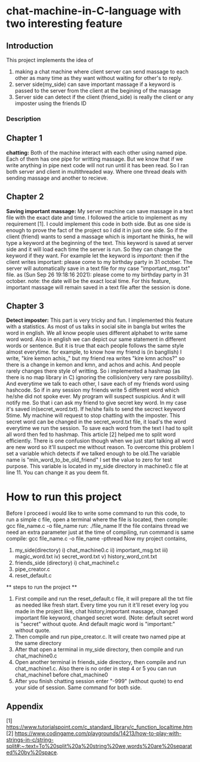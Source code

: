 # chat-machine-in-C-language with two interesting feature

## Introduction
This project implements the idea of <br>
  1) making a chat machine where client server can send massage to each other as many time as they want without waiting for other's to reply.
  2) server side(my_side) can save important massage if a keyword is passed to the server from the client at the begining of the massage
  3) Server side can detect if the client (friend_side) is really the client or any imposter using the friends ID</i>
### Description
## Chapter 1
  <b>chatting:</b> Both of the machine interact with each other using named pipe. Each of them has one pipe for writting massage. But we know that if we write anything in pipe next code will not run until it has been read. So I ran both server and client in multithreaded way. Where one thread deals with sending massage and another to recieve.
## Chapter 2
  <b>Saving important massage:</b> My server machine can save massage in a text file with the exact date and time. I followed the article to implement as my requirement [1]. I could implement this code in both side. But as one side is enough to prove the fact of the project so I did it in just one side. So if the client (friend) wants to send a massage which is important he thinks, he will type a keyword at the beginning of the text. This keyword is saved at server side and it will load each time the server is run. So they can change the keyword if they want. For example let the keyword is <em>important:</em> then if the client writes
  important: please come to my birthday party in 31 october.
  The server will automatically save in a text file for my case "important_msg.txt" file. as
  (Sun Sep 26 19:18:16 2021): please come to my birthday party in 31 october.
  note: the date will be the exact local time.
  For this feature, important massage will remain saved in a text file after the session is done.
## Chapter 3
  <b>Detect imposter:</b> This part is very tricky and fun. I implemented this feature with a statistics. As most of us talks in social site in bangla but writes the word in english. We all know people uses different alphabet to write same word word. Also in english we can depict our same statement in different words or sentence. But it is true that each people follows the same style almost everytime. for example, to know how my friend is (in bangllish) I write, "kire kemon achis,," but my friend rea writes "kire kmn achos?" so there is a change in kemon and kmn, and achos and achis. And people rarely changes there style of writting.
  So i implemented a hashmap (as there is no map library in C) ignoring the collision(very very rare possibility). And everytime we talk to each other, I save each of my friends word using hashcode. So if in any session my friends write 5 different word which he/she did not spoke ever. My program will suspect suspicius. And it will notify me. So that i can ask my friend to give secret key word. In my case it's saved in(secret_word.txt). If he/she fails to send the secrect keyword 5time. My machine will request to stop chatting with the imposter. This secret word can be changed in the secret_word.txt file, it load's the word everytime we run the session. To save each word from the text I had to split all word then fed to hashmap. This article [2] helped me to split word efficiently.
There is one confusion though when we just start talking all word are new word so it'll suspect me without reason. To overcome this problem I set a variable which detects if we talked enough to be old.The variable name is "min_word_to_be_old_friend" I set the value to zero for test purpose.  This variable is located in my_side directory in machine0.c file at line 11. You can change it as you deem fit.


# How to run this project
Before I proceed i would like to write some command to run this code, 
to run a simple c file, open a terminal where the file is located, then
compile: gcc file_name.c -o file_name
run: ./file_name
If the file contains thread we need an extra parameter just at the time of compiling, run command is same
compile: gcc file_name.c -o file_name -pthread
Now my project contains, 
1) my_side(directory)
    i) chat_machine0.c
    ii) important_msg.txt
    iii) magic_word.txt
    iv) secret_word.txt
    v) history_word_cnt.txt
2) friends_side (directory)
    i) chat_machine1.c
3) pipe_creator.c
4) reset_default.c

** steps to run the project **
1) First compile and run the reset_default.c file, it will prepare all the txt file as needed like fresh start. Every time you run it it'll reset every log you made in the project like, chat history,important massage, changed important file keyword, changed secret word. (Note: default secret word is "secret" without quote. And default magic word is "important:" without quote.
3) Then compile and run pipe_creator.c. It will create two named pipe at the same directory
4) After that open a terminal in my_side directory, then compile and run chat_machine0.c
5) Open another terminal in friends_side directory, then compile and run chat_machine1.c. Also there is no order in step 4 or 5 you can run chat_machine1 before chat_machine0
6) After you finish chatting session enter "-999" (without quote) to end your side of session. Same command for both side.


## Appendix
[1] https://www.tutorialspoint.com/c_standard_library/c_function_localtime.htm
[2] https://www.codingame.com/playgrounds/14213/how-to-play-with-strings-in-c/string-split#:~:text=To%20split%20a%20string%20we,words%20are%20separated%20by%20space.

